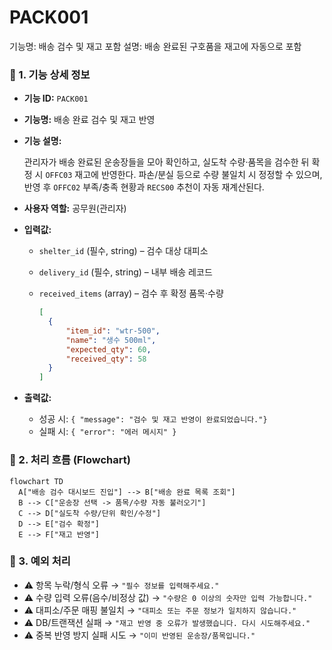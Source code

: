 # PACK001

기능명: 배송 검수 및 재고 포함
설명: 배송 완료된 구호품을 재고에 자동으로 포함

### **📌 1. 기능 상세 정보**

- **기능 ID:** `PACK001`
- **기능명:** 배송 완료 검수 및 재고 반영
- **기능 설명:**
    
    관리자가 배송 완료된 운송장들을 모아 확인하고, 실도착 수량·품목을 검수한 뒤 확정 시 `OFFC03` 재고에 반영한다. 파손/분실 등으로 수량 불일치 시 정정할 수 있으며, 반영 후 `OFFC02` 부족/충족 현황과 `RECS00` 추천이 자동 재계산된다.
    
- **사용자 역할:** 공무원(관리자)
- **입력값:**
    - `shelter_id` (필수, string) – 검수 대상 대피소
    - `delivery_id` (필수, string) – 내부 배송 레코드
    - `received_items` (array) – 검수 후 확정 품목·수량
        
        ```json
        [
          {
        	  "item_id": "wtr-500",
        	  "name": "생수 500ml",
        	  "expected_qty": 60,
        	  "received_qty": 58
          }
        ]
        
        ```
        

- **출력값:**
    - 성공 시: `{ "message": "검수 및 재고 반영이 완료되었습니다."}`
    - 실패 시: `{ "error": "에러 메시지" }`

### **📌 2. 처리 흐름 (Flowchart)**

```mermaid
flowchart TD
  A["배송 검수 대시보드 진입"] --> B["배송 완료 목록 조회"]
  B --> C["운송장 선택 -> 품목/수량 자동 불러오기"]
  C --> D["실도착 수량/단위 확인/수정"]
  D --> E["검수 확정"]
  E --> F["재고 반영"]

```

### **📌 3. 예외 처리**

- ⚠️ 항목 누락/형식 오류 → `"필수 정보를 입력해주세요."`
- ⚠️ 수량 입력 오류(음수/비정상 값) → `"수량은 0 이상의 숫자만 입력 가능합니다."`
- ⚠️ 대피소/주문 매핑 불일치 → `"대피소 또는 주문 정보가 일치하지 않습니다."`
- ⚠️ DB/트랜잭션 실패 → `"재고 반영 중 오류가 발생했습니다. 다시 시도해주세요."`
- ⚠️ 중복 반영 방지 실패 시도 → `"이미 반영된 운송장/품목입니다."`
